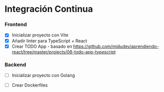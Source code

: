 # Integración Continua

### Frontend
- [x] Inicializar proyecto con Vite
- [x] Añadir linter para TypeScript + React
- [x] Crear TODO App - basado en https://github.com/midudev/aprendiendo-react/tree/master/projects/08-todo-app-typescript

### Backend
- [ ] Inicializar proyecto con Golang


- [ ] Crear Dockerfiles